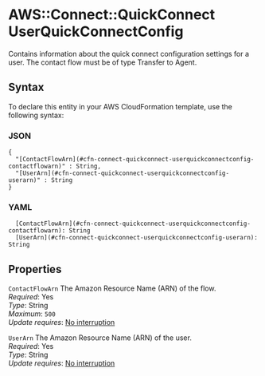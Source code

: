 # AWS::Connect::QuickConnect UserQuickConnectConfig<a name="aws-properties-connect-quickconnect-userquickconnectconfig"></a>

Contains information about the quick connect configuration settings for a user\. The contact flow must be of type Transfer to Agent\.

## Syntax<a name="aws-properties-connect-quickconnect-userquickconnectconfig-syntax"></a>

To declare this entity in your AWS CloudFormation template, use the following syntax:

### JSON<a name="aws-properties-connect-quickconnect-userquickconnectconfig-syntax.json"></a>

```
{
  "[ContactFlowArn](#cfn-connect-quickconnect-userquickconnectconfig-contactflowarn)" : String,
  "[UserArn](#cfn-connect-quickconnect-userquickconnectconfig-userarn)" : String
}
```

### YAML<a name="aws-properties-connect-quickconnect-userquickconnectconfig-syntax.yaml"></a>

```
  [ContactFlowArn](#cfn-connect-quickconnect-userquickconnectconfig-contactflowarn): String
  [UserArn](#cfn-connect-quickconnect-userquickconnectconfig-userarn): String
```

## Properties<a name="aws-properties-connect-quickconnect-userquickconnectconfig-properties"></a>

`ContactFlowArn` <a name="cfn-connect-quickconnect-userquickconnectconfig-contactflowarn"></a>
The Amazon Resource Name \(ARN\) of the flow\.  
_Required_: Yes  
_Type_: String  
_Maximum_: `500`  
_Update requires_: [No interruption](https://docs.aws.amazon.com/AWSCloudFormation/latest/UserGuide/using-cfn-updating-stacks-update-behaviors.html#update-no-interrupt)

`UserArn` <a name="cfn-connect-quickconnect-userquickconnectconfig-userarn"></a>
The Amazon Resource Name \(ARN\) of the user\.  
_Required_: Yes  
_Type_: String  
_Update requires_: [No interruption](https://docs.aws.amazon.com/AWSCloudFormation/latest/UserGuide/using-cfn-updating-stacks-update-behaviors.html#update-no-interrupt)
